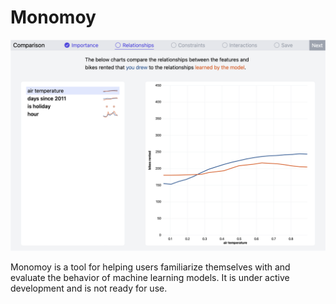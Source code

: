# Monomoy

![Screenshot](screenshot.png?raw=true)

Monomoy is a tool for helping users familiarize themselves with and evaluate the behavior of machine learning models. It is under active development and is not ready for use.